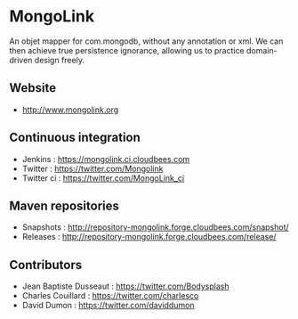 MongoLink
========

An objet mapper for com.mongodb, without any annotation or xml. We can then achieve true persistence ignorance, allowing us to practice domain-driven design freely.

Website
-------

* http://www.mongolink.org

Continuous integration
---------------------
* Jenkins : https://mongolink.ci.cloudbees.com
* Twitter : https://twitter.com/Mongolink
* Twitter ci : https://twitter.com/MongoLink_ci

Maven repositories
------------------
* Snapshots : http://repository-mongolink.forge.cloudbees.com/snapshot/
* Releases : http://repository-mongolink.forge.cloudbees.com/release/

Contributors
------------------
* Jean Baptiste Dusseaut : https://twitter.com/Bodysplash
* Charles Couillard : https://twitter.com/charlesco
* David Dumon : https://twitter.com/daviddumon
